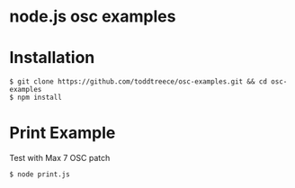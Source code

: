 # node.js osc examples

# Installation

```
$ git clone https://github.com/toddtreece/osc-examples.git && cd osc-examples
$ npm install
```

# Print Example

Test with Max 7 OSC patch

```
$ node print.js
```

